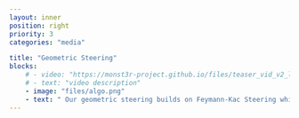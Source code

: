 ```yaml
---
layout: inner
position: right
priority: 3
categories: "media"

title: "Geometric Steering"
blocks:
    # - video: "https://monst3r-project.github.io/files/teaser_vid_v2_lowres.mp4"
    # - text: "video description"
    - image: "files/algo.png"
    - text: " Our geometric steering builds on Feymann-Kac Steering which resamples particles to guide the data distribution toward high reward samples. By incorporating geometric rewards, we iteratively tilt the data distribution to generate geometrically aligned samples using any video generative model."
---
```

